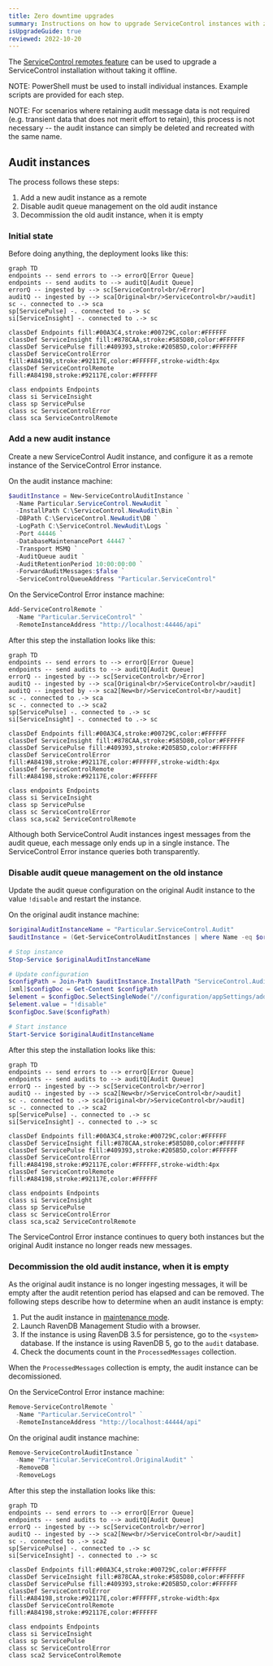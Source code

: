 ```yaml
---
title: Zero downtime upgrades
summary: Instructions on how to upgrade ServiceControl instances with zero downtime
isUpgradeGuide: true
reviewed: 2022-10-20
---
```


The [ServiceControl remotes feature](/servicecontrol/servicecontrol-instances/remotes.md) can be used to upgrade a ServiceControl installation without taking it offline.

NOTE: PowerShell must be used to install individual instances. Example scripts are provided for each step.

NOTE: For scenarios where retaining audit message data is not required (e.g. transient data that does not merit effort to retain), this process is not necessary -- the audit instance can simply be deleted and recreated with the same name.

## Audit instances

The process follows these steps:

1. Add a new audit instance as a remote
1. Disable audit queue management on the old audit instance
1. Decommission the old audit instance, when it is empty

### Initial state

Before doing anything, the deployment looks like this:

```mermaid
graph TD
endpoints -- send errors to --> errorQ[Error Queue]
endpoints -- send audits to --> auditQ[Audit Queue]
errorQ -- ingested by --> sc[ServiceControl<br/>Error]
auditQ -- ingested by --> sca[Original<br/>ServiceControl<br/>audit]
sc -. connected to .-> sca
sp[ServicePulse] -. connected to .-> sc
si[ServiceInsight] -. connected to .-> sc

classDef Endpoints fill:#00A3C4,stroke:#00729C,color:#FFFFFF
classDef ServiceInsight fill:#878CAA,stroke:#585D80,color:#FFFFFF
classDef ServicePulse fill:#409393,stroke:#205B5D,color:#FFFFFF
classDef ServiceControlError fill:#A84198,stroke:#92117E,color:#FFFFFF,stroke-width:4px
classDef ServiceControlRemote fill:#A84198,stroke:#92117E,color:#FFFFFF

class endpoints Endpoints
class si ServiceInsight
class sp ServicePulse
class sc ServiceControlError
class sca ServiceControlRemote
```

### Add a new audit instance

Create a new ServiceControl Audit instance, and configure it as a remote instance of the ServiceControl Error instance.

On the audit instance machine:
```ps1
$auditInstance = New-ServiceControlAuditInstance `
  -Name Particular.ServiceControl.NewAudit `
  -InstallPath C:\ServiceControl.NewAudit\Bin `
  -DBPath C:\ServiceControl.NewAudit\DB `
  -LogPath C:\ServiceControl.NewAudit\Logs `
  -Port 44446 `
  -DatabaseMaintenancePort 44447 `
  -Transport MSMQ `
  -AuditQueue audit `
  -AuditRetentionPeriod 10:00:00:00 `
  -ForwardAuditMessages:$false `
  -ServiceControlQueueAddress "Particular.ServiceControl"
```

On the ServiceControl Error instance machine:
```ps1
Add-ServiceControlRemote `
  -Name "Particular.ServiceControl" `
  -RemoteInstanceAddress "http://localhost:44446/api"
```

After this step the installation looks like this:

```mermaid
graph TD
endpoints -- send errors to --> errorQ[Error Queue]
endpoints -- send audits to --> auditQ[Audit Queue]
errorQ -- ingested by --> sc[ServiceControl<br/>Error]
auditQ -- ingested by --> sca[Original<br/>ServiceControl<br/>audit]
auditQ -- ingested by --> sca2[New<br/>ServiceControl<br/>audit]
sc -. connected to .-> sca
sc -. connected to .-> sca2
sp[ServicePulse] -. connected to .-> sc
si[ServiceInsight] -. connected to .-> sc

classDef Endpoints fill:#00A3C4,stroke:#00729C,color:#FFFFFF
classDef ServiceInsight fill:#878CAA,stroke:#585D80,color:#FFFFFF
classDef ServicePulse fill:#409393,stroke:#205B5D,color:#FFFFFF
classDef ServiceControlError fill:#A84198,stroke:#92117E,color:#FFFFFF,stroke-width:4px
classDef ServiceControlRemote fill:#A84198,stroke:#92117E,color:#FFFFFF

class endpoints Endpoints
class si ServiceInsight
class sp ServicePulse
class sc ServiceControlError
class sca,sca2 ServiceControlRemote
```

Although both ServiceControl Audit instances ingest messages from the audit queue, each message only ends up in a single instance. The ServiceControl Error instance queries both transparently.

### Disable audit queue management on the old instance

Update the audit queue configuration on the original Audit instance to the value `!disable` and restart the instance.

On the original audit instance machine:
```ps1
$originalAuditInstanceName = "Particular.ServiceControl.Audit"
$auditInstance = (Get-ServiceControlAuditInstances | where Name -eq $originalAuditInstanceName)[0]

# Stop instance
Stop-Service $originalAuditInstanceName

# Update configuration
$configPath = Join-Path $auditInstance.InstallPath "ServiceControl.Audit.exe.config"
[xml]$configDoc = Get-Content $configPath
$element = $configDoc.SelectSingleNode("//configuration/appSettings/add[@key='ServiceBus/AuditQueue']")
$element.value = "!disable"
$configDoc.Save($configPath)

# Start instance
Start-Service $originalAuditInstanceName
```

After this step the installation looks like this:

```mermaid
graph TD
endpoints -- send errors to --> errorQ[Error Queue]
endpoints -- send audits to --> auditQ[Audit Queue]
errorQ -- ingested by --> sc[ServiceControl<br/>error]
auditQ -- ingested by --> sca2[New<br/>ServiceControl<br/>audit]
sc -. connected to .-> sca[Original<br/>ServiceControl<br/>audit]
sc -. connected to .-> sca2
sp[ServicePulse] -. connected to .-> sc
si[ServiceInsight] -. connected to .-> sc

classDef Endpoints fill:#00A3C4,stroke:#00729C,color:#FFFFFF
classDef ServiceInsight fill:#878CAA,stroke:#585D80,color:#FFFFFF
classDef ServicePulse fill:#409393,stroke:#205B5D,color:#FFFFFF
classDef ServiceControlError fill:#A84198,stroke:#92117E,color:#FFFFFF,stroke-width:4px
classDef ServiceControlRemote fill:#A84198,stroke:#92117E,color:#FFFFFF

class endpoints Endpoints
class si ServiceInsight
class sp ServicePulse
class sc ServiceControlError
class sca,sca2 ServiceControlRemote
```

The ServiceControl Error instance continues to query both instances but the original Audit instance no longer reads new messages.

### Decommission the old audit instance, when it is empty

As the original audit instance is no longer ingesting messages, it will be empty after the audit retention period has elapsed and can be removed. The following steps describe how to determine when an audit instance is empty:

1. Put the audit instance in [maintenance mode](/servicecontrol/audit-instances/maintenance-mode.md).
2. Launch RavenDB Management Studio with a browser.
3. If the instance is using RavenDB 3.5 for persistence, go to the `<system>` database. If the instance is using RavenDB 5, go to the `audit` database.
4. Check the documents count in the `ProcessedMessages` collection.

When the `ProcessedMessages` collection is empty, the audit instance can be decomissioned.

On the ServiceControl Error instance machine:
```ps1
Remove-ServiceControlRemote `
  -Name "Particular.ServiceControl" ` 
  -RemoteInstanceAddress "http://localhost:44444/api"
```

On the original audit instance machine:
```ps1
Remove-ServiceControlAuditInstance `
  -Name "Particular.ServiceControl.OriginalAudit" `
  -RemoveDB `
  -RemoveLogs
```

After this step the installation looks like this:

```mermaid
graph TD
endpoints -- send errors to --> errorQ[Error Queue]
endpoints -- send audits to --> auditQ[Audit Queue]
errorQ -- ingested by --> sc[ServiceControl<br/>error]
auditQ -- ingested by --> sca2[New<br/>ServiceControl<br/>audit]
sc -. connected to .-> sca2
sp[ServicePulse] -. connected to .-> sc
si[ServiceInsight] -. connected to .-> sc

classDef Endpoints fill:#00A3C4,stroke:#00729C,color:#FFFFFF
classDef ServiceInsight fill:#878CAA,stroke:#585D80,color:#FFFFFF
classDef ServicePulse fill:#409393,stroke:#205B5D,color:#FFFFFF
classDef ServiceControlError fill:#A84198,stroke:#92117E,color:#FFFFFF,stroke-width:4px
classDef ServiceControlRemote fill:#A84198,stroke:#92117E,color:#FFFFFF

class endpoints Endpoints
class si ServiceInsight
class sp ServicePulse
class sc ServiceControlError
class sca2 ServiceControlRemote
```
